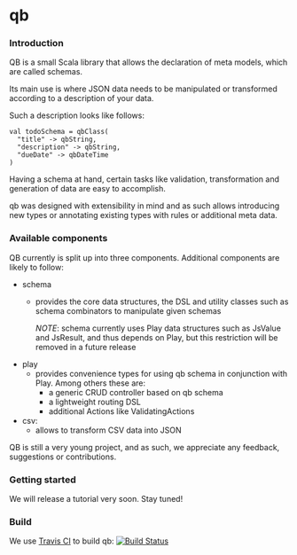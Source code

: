 qb
====

### Introduction

QB is a small Scala library that allows the declaration of meta models, which are called schemas.

Its main use is where JSON data needs to be manipulated or transformed according to a description of your data.

Such a description looks like follows:
   
```
val todoSchema = qbClass(
  "title" -> qbString,
  "description" -> qbString,
  "dueDate" -> qbDateTime
)
```

Having a schema at hand, certain tasks like validation, transformation and generation of data are easy to accomplish. 

qb was designed with extensibility in mind and as such allows introducing new types or annotating existing types with rules or additional meta data. 

### Available components

QB currently is split up into three components. Additional components are likely to follow:

 - schema
	- provides the core data structures, the DSL and utility classes such as schema combinators to manipulate given schemas

	  *NOTE*: schema currently uses Play data structures such as JsValue and JsResult, and thus depends on Play, but this restriction will be removed in a future release
 - play
	- provides convenience types for using qb schema in conjunction with Play. Among others these are: 
		- a generic CRUD controller based on qb schema
		- a lightweight routing DSL
		- additional Actions like ValidatingActions 
 - csv: 
	- allows to transform CSV data into JSON 

QB is still a very young project, and as such, we appreciate any feedback, suggestions or contributions.

### Getting started

We will release a tutorial very soon. Stay tuned!


### Build

We use [Travis CI](http://travis-ci.org/) to build qb:
[![Build Status](https://travis-ci.org/qb-project/qb-code.svg?branch=master)](http://travis-ci.org/qb-project/qbproject)
